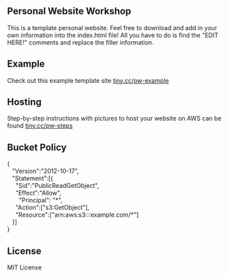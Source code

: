 ## Personal Website Workshop
This is a template personal website. Feel free to download and add in your own information into the index.html file! All you have to do is find the "EDIT HERE!" comments and replace the filler information.

## Example
Check out this example template site [tiny.cc/pw-example](https://tiny.cc/pw-example)

## Hosting
Step-by-step instructions with pictures to host your website on AWS can be found [tiny.cc/pw-steps](https://docs.google.com/document/d/1o64vjfZwpKMjpTm9GaTauZhlDqMVSAERpGxY7_dhZ70/edit?usp=sharing)

## Bucket Policy
{  
&nbsp;&nbsp;  "Version":"2012-10-17",  
&nbsp;&nbsp;  "Statement":[{  
&nbsp;&nbsp;&nbsp;&nbsp;	"Sid":"PublicReadGetObject",  
&nbsp;&nbsp;&nbsp;&nbsp;        "Effect":"Allow",  
&nbsp;&nbsp;&nbsp;&nbsp;&nbsp;&nbsp;	  "Principal": "&ast;",  
&nbsp;&nbsp;&nbsp;&nbsp;      "Action":["s3:GetObject"],  
&nbsp;&nbsp;&nbsp;&nbsp;      "Resource":["arn:aws:s3:::example.com/&ast;"]  
&nbsp;&nbsp;    }]  
}


## License
MIT License
